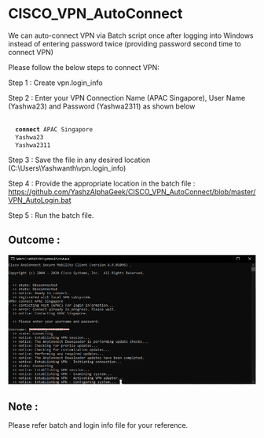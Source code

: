 # CISCO_VPN_AutoConnect

We can auto-connect VPN via Batch script once after logging into Windows instead of entering password twice (providing password second time to connect VPN)

Please follow the below steps to connect VPN:

Step 1 : Create vpn.login_info

Step 2 : Enter your VPN Connection Name (APAC Singapore), User Name (Yashwa23) and Password (Yashwa2311) as shown below

<pre><code>
  <b>connect</b> APAC Singapore
  Yashwa23
  Yashwa2311
</code></pre>

Step 3 : Save the file in any desired location (C:\Users\Yashwanth\vpn.login_info)

Step 4 : Provide the appropriate location in the batch file : https://github.com/YashzAlphaGeek/CISCO_VPN_AutoConnect/blob/master/VPN_AutoLogin.bat

Step 5 : Run the batch file.

## Outcome :
![](https://github.com/YashzAlphaGeek/CISCO_VPN_AutoConnect/blob/master/Images/ConnectingVPN.png)

## Note :
Please refer batch and login info file for your reference.
